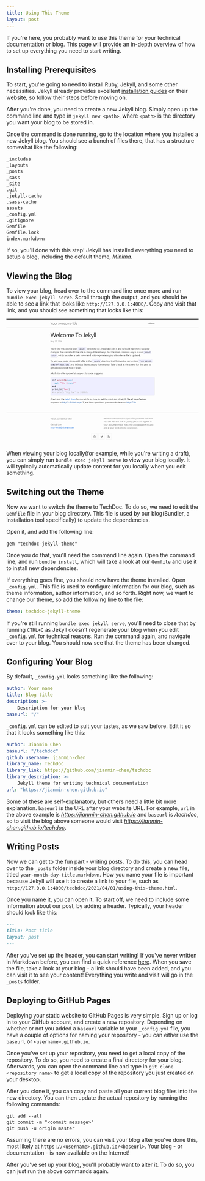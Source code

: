 ```yaml
---
title: Using This Theme
layout: post
---
```


If you're here, you probably want to use this theme for your technical documentation or blog. This page will provide an in-depth overview of how to set up everything you need to start writing.

## Installing Prerequisites
To start, you're going to need to install Ruby, Jekyll, and some other necessities. Jekyll already provides excellent [installation guides](https://jekyllrb.com/docs/installation/) on their website, so follow their steps before moving on.

After you're done, you need to create a new Jekyll blog. Simply open up the command line and type in `jekyll new <path>`, where `<path>` is the directory you want your blog to be stored in.

Once the command is done running, go to the location where you installed a new Jekyll blog. You should see a bunch of files there, that has a structure somewhat like the following:
~~~
_includes
_layouts
_posts
_sass
_site
.git
.jekyll-cache
.sass-cache
assets
_config.yml
.gitignore
Gemfile
Gemfile.lock
index.markdown
~~~
If so, you'll done with this step! Jekyll has installed everything you need to setup a blog, including the default theme, *Minima*.

## Viewing the Blog
To view your blog, head over to the command line once more and run `bundle exec jekyll serve`. Scroll through the output, and you should be able to see a link that looks like `http://127.0.0.1:4000/`. Copy and visit that link, and you should see something that looks like this:

![Default blog](https://raw.githubusercontent.com/jekyll/minima/master/screenshot.png)

When viewing your blog locally(for example, while you're writing a draft), you can simply run `bundle exec jekyll serve` to view your blog locally. It will typically automatically update content for you locally when you edit something.

## Switching out the Theme
Now we want to switch the theme to TechDoc. To do so, we need to edit the `Gemfile` file in your blog directory. This file is used by our blog(Bundler, a installation tool specifically) to update the dependencies.

Open it, and add the following line:
~~~
gem "techdoc-jekyll-theme"
~~~
Once you do that, you'll need the command line again. Open the command line, and run `bundle install`, which will take a look at our `Gemfile` and use it to install new dependencies.

If everything goes fine, you should now have the theme installed. Open `_config.yml`. This file is used to configure information for our blog, such as theme information, author information, and so forth. Right now, we want to change our theme, so add the following line to the file:
~~~yaml
theme: techdoc-jekyll-theme
~~~
If you're still running `bundle exec jekyll serve`, you'll need to close that by running `CTRL+C` as Jekyll doesn't regenerate your blog when you edit `_config.yml` for technical reasons. Run the command again, and navigate over to your blog. You should now see that the theme has been changed.

## Configuring Your Blog
By default, `_config.yml` looks something like the following:
~~~yaml
author: Your name
title: Blog title
description: >-
    Description for your blog
baseurl: "/"
~~~
`_config.yml` can be edited to suit your tastes, as we saw before. Edit it so that it looks something like this:
~~~yaml
author: Jianmin Chen
baseurl: "/techdoc"
github_username: jianmin-chen
library_name: TechDoc
library_link: https://github.com/jianmin-chen/techdoc
library_description: >-
    Jekyll theme for writing technical documentation
url: "https://jianmin-chen.github.io"
~~~
Some of these are self-explanatory, but others need a little bit more explanation. `baseurl` is the URL after your website URL. For example, `url` in the above example is *https://jianmin-chen.github.io* and `baseurl` is */techdoc*, so to visit the blog above someone would visit *https://jianmin-chen.github.io/techdoc*.

## Writing Posts
Now we can get to the fun part - writing posts. To do this, you can head over to the `_posts` folder inside your blog directory and create a new file, titled `year-month-day-title.markdown`. How you name your file is important because Jekyll will use it to create a link to your file, such as `http://127.0.0.1:4000/techdoc/2021/04/01/using-this-theme.html`.

Once you name it, you can open it. To start off, we need to include some information about our post, by adding a header. Typically, your header should look like this:
~~~markdown
---
title: Post title
layout: post
---
~~~
After you've set up the header, you can start writing! If you've never written in Markdown before, you can find a quick reference [here](https://kramdown.gettalong.org/quickref.html). When you save the file, take a look at your blog - a link should have been added, and you can visit it to see your content! Everything you write and visit will go in the `_posts` folder.

## Deploying to GitHub Pages
Deploying your static website to GitHub Pages is very simple. Sign up or log in to your GitHub account, and create a new repository. Depending on whether or not you added a `baseurl` variable to your `_config.yml` file, you have a couple of options for naming your repository - you can either use the `baseurl` or `<username>.github.io`.

 Once you've set up your repository, you need to get a local copy of the repository. To do so, you need to create a final directory for your blog. Afterwards, you can open the command line and type in `git clone <repository name>` to get a local copy of the repository you just created on your desktop.

After you clone it, you can copy and paste all your current blog files into the new directory. You can then update the actual repository by running the following commands:
~~~
git add --all
git commit -m "<commit message>"
git push -u origin master
~~~
Assuming there are no errors, you can visit your blog after you've done this, most likely at `https://<username>.github.io/<baseurl>`. Your blog - or documentation - is now available on the Internet!

After you've set up your blog, you'll probably want to alter it. To do so, you can just run the above commands again.
